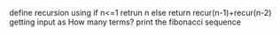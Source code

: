 define recursion
using if n<=1 retrun n
else return recur(n-1)+recur(n-2)
getting input as How many terms?
print the fibonacci sequence
